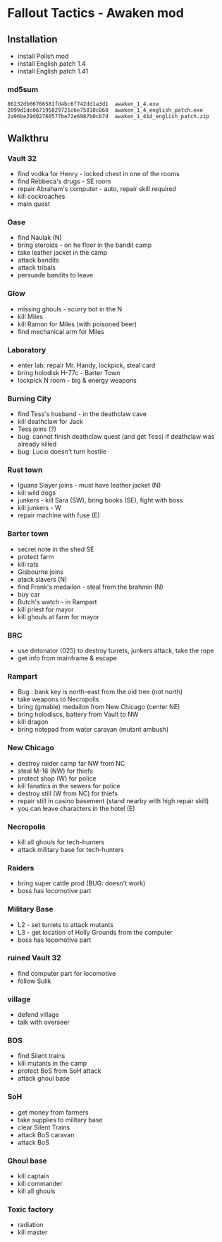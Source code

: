 # Fallout Tactics - Awaken mod

## Installation
* install Polish mod
* install English patch 1.4
* install English patch 1.41

### md5sum

    86232db06766581fd4bc6f742dd1a3d1  awaken_1_4.exe
    2099d1dc067195029721c6e75810c860  awaken_1_4_english_patch.exe
    2a96be29d02760577be72e6987b0cb7d  awaken_1_41d_english_patch.zip

## Walkthru

### Vault 32
* find vodka for Henry - locked chest in one of the rooms
* find Rebbeca's drugs - SE room
* repair Abraham's computer - auto, repair skill required
* kill cockroaches
* main quest

### Oase
* find Naulak (N)
* bring steroids - on he floor in the bandit camp
* take leather jacket in the camp
* attack bandits
* attack tribals
* persuade bandits to leave

### Glow
* missing ghouls - scurry bot in the N
* kill Miles
* kill Ramon for Miles (with poisoned beer)
* find mechanical arm for Miles

### Laboratory
* enter lab: repair Mr. Handy, lockpick, steal card
* bring holodisk H-77c - Barter Town
* lockpick N room - big & energy weapons

### Burning City
* find Tess's husband - in the deathclaw cave
* kill deathclaw for Jack
* Tess joins (?)
* bug: cannot finish deathclaw quest (and get Tess) if deathclaw was already killed
* bug: Lucio doesn't turn hostile

### Rust town
* Iguana Slayer joins - must have leather jacket (N)
* kill wild dogs
* junkers - kill Sara (SW), bring books (SE), fight with boss
* kill junkers - W
* repair machine with fuse (E)

### Barter town
* secret note in the shed SE
* protect farm
* kill rats
* Gisbourne joins
* atack slavers (N)
* find Frank's medailon - steal from the brahmin (N)
* buy car
* Butch's watch - in Rampart
* kill priest for mayor
* kill ghouls at farm for mayor

### BRC
* use detonator (025) to destroy turrets, junkers attack, take the rope
* get info from mainframe & escape

### Rampart
* Bug : bank key is north-east from the old tree (not north)
* take weapons to Necropolis
* bring (gmable) medailon from New Chicago (center NE)
* bring holodiscs, battery from Vault to NW
* kill dragon
* bring notepad from water caravan (mutant ambush)

### New Chicago
* destroy raider camp far NW from NC
* steal M-16 (NW) for thiefs
* protect shop (W) for police
* kill fanatics in the sewers for police
* destroy still (W from NC) for thiefs
* repair still in casino basement (stand nearby with high repair skill)
* you can leave characters in the hotel (E)

### Necropolis
* kill all ghouls for tech-hunters
* attack military base for tech-hunters

### Raiders
* bring super cattle prod (BUG: doesn't work)
* boss has locomotive part

### Military Base
* L2 - set turrets to attack mutants
* L3 - get location of Holly Grounds from the computer
* boss has locomotive part

### ruined Vault 32
* find computer part for locomotive
* follow Sulik

### village
* defend village
* talk with overseer

### BOS
* find Silent trains
* kill mutants in the camp
* protect BoS from SoH attack
* attack ghoul base

### SoH
* get money from farmers
* take supplies to military base
* clear Silent Trains
* attack BoS caravan
* attack BoS

### Ghoul base
* kill captain
* kill commander
* kill all ghouls

### Toxic factory
* radiation
* kill master
